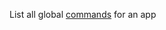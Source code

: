 List all global [commands](https://discord.com/developers/docs/interactions/application-commands#application-command-object) for an app